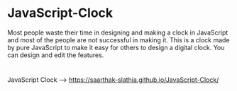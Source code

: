 # JavaScript-Clock
Most people waste their time in designing and making a clock in JavaScript and most of the people are not successful in making it. This is a clock made by pure JavaScript to make it easy for others to design a digital clock.
You can design and edit the features.
#
JavaScript Clock --> https://saarthak-slathia.github.io/JavaScript-Clock/
